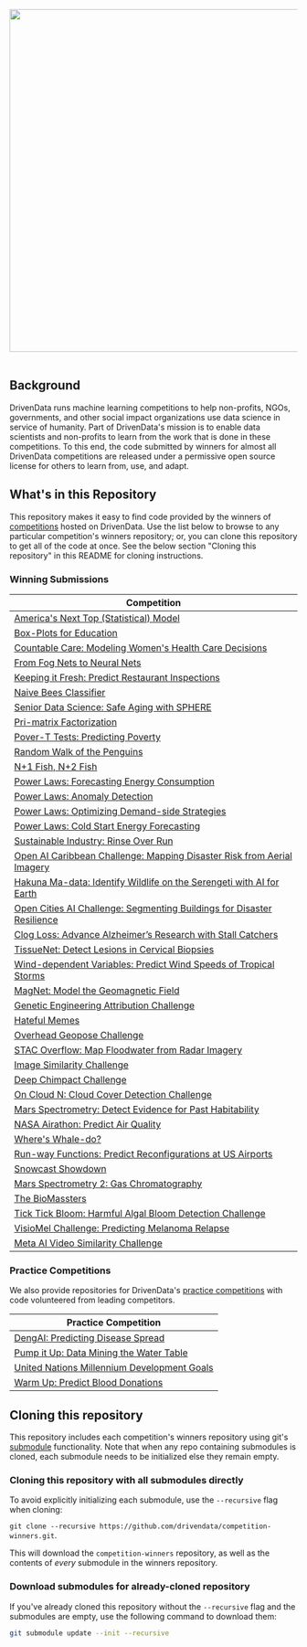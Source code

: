 [<img src='https://s3.amazonaws.com/drivendata-public-assets/logo-white-blue.png' width="600">](https://www.drivendata.org/)
<br><br>

## Background

DrivenData runs machine learning competitions to help non-profits, NGOs, governments, and other social impact organizations use data science in service of humanity. Part of DrivenData's mission is to enable data scientists and non-profits to learn from the work that is done in these competitions. To this end, the code submitted by winners for almost all DrivenData competitions are released under a permissive open source license for others to learn from, use, and adapt.

## What's in this Repository

This repository makes it easy to find code provided by the winners of [competitions](https://www.drivendata.org/competitions/) hosted on DrivenData. Use the list below to browse to any particular competition's winners repository; or, you can clone this repository to get all of the code at once. See the below section "Cloning this repository" in this README for cloning instructions.

### Winning Submissions

| Competition
| ---
| [America's Next Top (Statistical) Model](https://github.com/drivendataorg/americas-next-top-statistical-model)
| [Box-Plots for Education](https://github.com/drivendataorg/box-plots-for-education)
| [Countable Care: Modeling Women's Health Care Decisions](https://github.com/drivendataorg/countable-care)
| [From Fog Nets to Neural Nets](https://github.com/drivendataorg/from-fog-nets-to-neural-nets)
| [Keeping it Fresh: Predict Restaurant Inspections](https://github.com/drivendataorg/keeping-it-fresh)
| [Naive Bees Classifier](https://github.com/drivendataorg/naive-bees-classifier)
| [Senior Data Science: Safe Aging with SPHERE](https://github.com/drivendataorg/senior-data-science)
| [Pri-matrix Factorization](https://github.com/drivendataorg/pri-matrix-factorization)
| [Pover-T Tests: Predicting Poverty](https://github.com/drivendataorg/pover-t-tests)
| [Random Walk of the Penguins](https://github.com/drivendataorg/random-walk-of-the-penguins)
| [N+1 Fish, N+2 Fish](https://github.com/drivendataorg/n-plus-one-fish)
| [Power Laws: Forecasting Energy Consumption](https://github.com/drivendataorg/power-laws-forecasting)
| [Power Laws: Anomaly Detection](https://github.com/drivendataorg/power-laws-anomalies)
| [Power Laws: Optimizing Demand-side Strategies](https://github.com/drivendataorg/power-laws-optimization)
| [Power Laws: Cold Start Energy Forecasting](https://github.com/drivendataorg/power-laws-cold-start)
| [Sustainable Industry: Rinse Over Run](https://github.com/drivendataorg/rinse-over-run)
| [Open AI Caribbean Challenge: Mapping Disaster Risk from Aerial Imagery](https://github.com/drivendataorg/open-ai-caribbean)
| [Hakuna Ma-data: Identify Wildlife on the Serengeti with AI for Earth](https://github.com/drivendataorg/hakuna-madata)
| [Open Cities AI Challenge: Segmenting Buildings for Disaster Resilience](https://github.com/drivendataorg/open-cities-ai-challenge)
| [Clog Loss: Advance Alzheimer’s Research with Stall Catchers](https://github.com/drivendataorg/clog-loss-alzheimers-research)
| [TissueNet: Detect Lesions in Cervical Biopsies](https://github.com/drivendataorg/tissuenet-cervical-biopsies)
| [Wind-dependent Variables: Predict Wind Speeds of Tropical Storms](https://github.com/drivendataorg/wind-dependent-variables)
| [MagNet: Model the Geomagnetic Field](https://github.com/drivendataorg/magnet-geomagnetic-field)
| [Genetic Engineering Attribution Challenge](https://zenodo.org/record/4774228#.YQRNnXVKgkF)
| [Hateful Memes](https://github.com/drivendataorg/hateful-memes.git)
| [Overhead Geopose Challenge](https://github.com/drivendataorg/overhead-geopose-challenge)
| [STAC Overflow: Map Floodwater from Radar Imagery](https://github.com/drivendataorg/stac-overflow)
| [Image Similarity Challenge](https://github.com/drivendataorg/image-similarity-challenge)
| [Deep Chimpact Challenge](https://github.com/drivendataorg/deep-chimpact-winners)
| [On Cloud N: Cloud Cover Detection Challenge](https://github.com/drivendataorg/cloud-cover)
| [Mars Spectrometry: Detect Evidence for Past Habitability](https://github.com/drivendataorg/mars-spectrometry)
| [NASA Airathon: Predict Air Quality](https://github.com/drivendataorg/nasa-airathon)
| [Where's Whale-do?](https://github.com/drivendataorg/wheres-whale-do)
| [Run-way Functions: Predict Reconfigurations at US Airports](https://github.com/drivendataorg/nasa-airport-config)
| [Snowcast Showdown](https://github.com/drivendataorg/snowcast-showdown)
| [Mars Spectrometry 2: Gas Chromatography](https://github.com/drivendataorg/mars-spectrometry-gcms)
| [The BioMassters](https://github.com/drivendataorg/the-biomassters)
| [Tick Tick Bloom: Harmful Algal Bloom Detection Challenge](https://github.com/drivendataorg/tick-tick-bloom)
| [VisioMel Challenge: Predicting Melanoma Relapse](https://github.com/drivendataorg/visiomel-melanoma)
| [Meta AI Video Similarity Challenge](https://github.com/drivendataorg/video-similarity-challenge)

### Practice Competitions

We also provide repositories for DrivenData's [practice competitions](https://www.drivendata.org/competitions/search/?tab=reward_practice) with code volunteered from leading competitors.

| Practice Competition
| ---
| [DengAI: Predicting Disease Spread](https://github.com/drivendataorg/dengai)
| [Pump it Up: Data Mining the Water Table](https://github.com/drivendataorg/pump-it-up/)
| [United Nations Millennium Development Goals](https://github.com/drivendataorg/millennium-development-goals/)
| [Warm Up: Predict Blood Donations](https://github.com/drivendataorg/blood-donations)

## Cloning this repository

This repository includes each competition's winners repository using git's [submodule](https://github.blog/2016-02-01-working-with-submodules/) functionality. Note that when any repo containing submodules is cloned, each submodule needs to be initialized else they remain empty.

### Cloning this repository with all submodules directly

To avoid explicitly initializing each submodule, use the `--recursive` flag when cloning:

`git clone --recursive https://github.com/drivendata/competition-winners.git`.

This will download the `competition-winners` repository, as well as the contents of _every_ submodule in the winners repository.

### Download submodules for already-cloned repository

If you've already cloned this repository without the `--recursive` flag and the submodules are empty, use the following command to download them:

```bash
git submodule update --init --recursive
```

